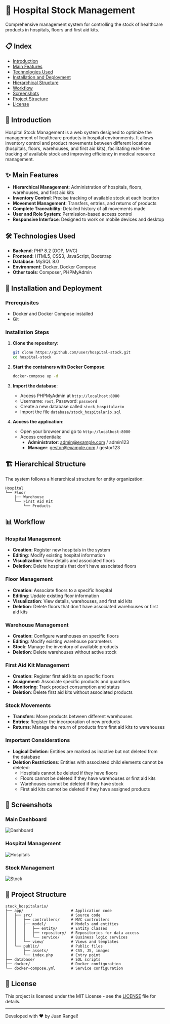 # 🏥 Hospital Stock Management

Comprehensive management system for controlling the stock of healthcare products in hospitals, floors and first aid kits.

## 📋 Index

- [Introduction](#introduction)
- [Main Features](#main-features)
- [Technologies Used](#technologies-used)
- [Installation and Deployment](#installation-and-deployment)
- [Hierarchical Structure](#hierarchical-structure)
- [Workflow](#workflow)
- [Screenshots](#screenshots)
- [Project Structure](#project-structure)
- [License](#license)

## 📝 Introduction

Hospital Stock Management is a web system designed to optimize the management of healthcare products in hospital environments. It allows inventory control and product movements between different locations (hospitals, floors, warehouses, and first aid kits), facilitating real-time tracking of available stock and improving efficiency in medical resource management.

## ✨ Main Features

- **Hierarchical Management**: Administration of hospitals, floors, warehouses, and first aid kits
- **Inventory Control**: Precise tracking of available stock at each location
- **Movement Management**: Transfers, entries, and returns of products
- **Complete Traceability**: Detailed history of all movements made
- **User and Role System**: Permission-based access control
- **Responsive Interface**: Designed to work on mobile devices and desktop

## 🛠️ Technologies Used

- **Backend**: PHP 8.2 (OOP, MVC)
- **Frontend**: HTML5, CSS3, JavaScript, Bootstrap
- **Database**: MySQL 8.0
- **Environment**: Docker, Docker Compose
- **Other tools**: Composer, PHPMyAdmin

## 🚀 Installation and Deployment

### Prerequisites

- Docker and Docker Compose installed
- Git

### Installation Steps

1. **Clone the repository**:
   ```bash
   git clone https://github.com/user/hospital-stock.git
   cd hospital-stock
   ```

2. **Start the containers with Docker Compose**:
   ```bash
   docker-compose up -d
   ```

3. **Import the database**:
    - Access PHPMyAdmin at `http://localhost:8080`
    - Username: `root`, Password: `password`
    - Create a new database called `stock_hospitalario`
    - Import the file `database/stock_hospitalario.sql`

4. **Access the application**:
    - Open your browser and go to `http://localhost:8000`
    - Access credentials:
        - **Administrator**: admin@example.com / admin123
        - **Manager**: gestor@example.com / gestor123

## 🏗️ Hierarchical Structure

The system follows a hierarchical structure for entity organization:

```
Hospital
└── Floor
    ├── Warehouse
    └── First Aid Kit
        └── Products
```

## 📊 Workflow

### Hospital Management

- **Creation**: Register new hospitals in the system
- **Editing**: Modify existing hospital information
- **Visualization**: View details and associated floors
- **Deletion**: Delete hospitals that don't have associated floors

### Floor Management

- **Creation**: Associate floors to a specific hospital
- **Editing**: Update existing floor information
- **Visualization**: View details, warehouses, and first aid kits
- **Deletion**: Delete floors that don't have associated warehouses or first aid kits

### Warehouse Management

- **Creation**: Configure warehouses on specific floors
- **Editing**: Modify existing warehouse parameters
- **Stock**: Manage the inventory of available products
- **Deletion**: Delete warehouses without active stock

### First Aid Kit Management

- **Creation**: Register first aid kits on specific floors
- **Assignment**: Associate specific products and quantities
- **Monitoring**: Track product consumption and status
- **Deletion**: Delete first aid kits without associated products

### Stock Movements

- **Transfers**: Move products between different warehouses
- **Entries**: Register the incorporation of new products
- **Returns**: Manage the return of products from first aid kits to warehouses

### Important Considerations

- **Logical Deletion**: Entities are marked as inactive but not deleted from the database
- **Deletion Restrictions**: Entities with associated child elements cannot be deleted:
    - Hospitals cannot be deleted if they have floors
    - Floors cannot be deleted if they have warehouses or first aid kits
    - Warehouses cannot be deleted if they have stock
    - First aid kits cannot be deleted if they have assigned products

## 📸 Screenshots

### Main Dashboard
![Dashboard](docs/screenshots/dashboard.png)

### Hospital Management
![Hospitals](docs/screenshots/hospitales.png)

### Stock Management
![Stock](docs/screenshots/stock.png)

## 📂 Project Structure

```
stock_hospitalario/
├── app/                     # Application code
│   ├── src/                 # Source code
│   │   ├── controllers/     # MVC controllers
│   │   ├── model/           # Models and entities
│   │   │   ├── entity/      # Entity classes
│   │   │   ├── repository/  # Repositories for data access
│   │   │   └── service/     # Business logic services
│   │   └── view/            # Views and templates
│   └── public/              # Public files
│       ├── assets/          # CSS, JS, images
│       └── index.php        # Entry point
├── database/                # SQL scripts
├── docker/                  # Docker configuration
└── docker-compose.yml       # Service configuration
```

## 📄 License

This project is licensed under the MIT License - see the [LICENSE](LICENSE) file for details.

---

Developed with ❤️ by Juan Rangel!
